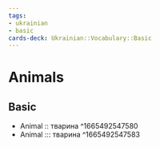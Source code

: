 ```yaml
---
tags:
- ukrainian
- basic
cards-deck: Ukrainian::Vocabulary::Basic
---
```

# Animals

## Basic

- Animal :: тварина ^1665492547580
- Animal ::: тварина ^1665492547583
